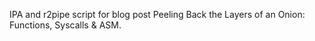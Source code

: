 IPA and r2pipe script for blog post Peeling Back the Layers of an Onion: Functions, Syscalls & ASM. 
